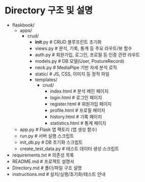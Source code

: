 # Directory 구조 및 설명

- flaskbook/
  - apps/
    - crud/
      - __init__.py           # CRUD 블루프린트 초기화
      - views.py              # 분석, 기록, 통계 등 주요 라우트/뷰 함수
      - auth.py               # 회원가입, 로그인, 프로필 등 인증 관련 라우트
      - models.py             # DB 모델(User, PostureRecord)
      - neck.py               # MediaPipe 기반 자세 분석 로직
      - static/               # JS, CSS, 이미지 등 정적 파일
      - templates/
        - crud/
          - index.html        # 분석 메인 페이지
          - login.html        # 로그인 페이지
          - register.html     # 회원가입 페이지
          - profile.html      # 프로필 페이지
          - history.html      # 기록 페이지
          - statistics.html   # 통계 페이지
  - app.py                   # Flask 앱 팩토리 (앱 생성 함수)
  - run.py                   # 서버 실행 스크립트
  - init_db.py               # DB 초기화 스크립트
  - create_test_data.py      # 테스트 데이터 생성 스크립트
- requirements.txt           # 의존성 목록
- README.md                  # 프로젝트 설명서
- Directory.md               # 폴더/파일 구조 설명
- instructions.md            # 설치/실행/초기화/테스트 안내